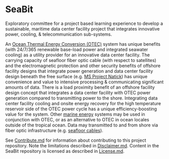 # SeaBit
Exploratory committee for a project based learning experience to develop a sustainable, maritime data center facility project that integrates innovative power, cooling, & telecommunication sub-systems.

An [Ocean Thermal Energy Conversion (OTEC)](https://en.wikipedia.org/wiki/Ocean_thermal_energy_conversion) system has unique benefits (with 24/7/365 renewable base-load power and integrated seawater cooling) as a utility provider for an innovative data center facility.  The carrying capacity of seafloor fiber optic cable (with respect to satellites) and the electromagnetic protection and other security benefits of offshore facility designs that integrate power generation and data center facility design beneath the free surface (e.g. [MS Project Natick](http://natick.research.microsoft.com/)) has unique convenience and value to intensive processing & communicating significant amounts of data.  There is a load proximity benefit of an offshore facility design concept that integrates a data center facility with OTEC power generation compared to transmitting power to the shore.  Integrating data center facility cooling and onsite energy recovery for the high temperature reservoir side of the OTEC power cycle has a unique efficiency-boosting value for the system. Other [marine energy](https://en.wikipedia.org/wiki/Marine_energy) systems may be used in conjunction with OTEC, or as an alternative to OTEC in ocean locales outside of the tropical ocean.  Data may transmitted to and from shore via fiber optic infrastructure (e.g. [seafloor cables](http://submarine-cable-map-2016.telegeography.com/)).

See [Contribute.md](https://github.com/BEICBIM/SeaBit/blob/master/Contribute.md) for information about contributing to this project repository.  Note the limitations described in [Disclaimer.md](https://github.com/BEICBIM/SeaBit/blob/master/Disclaimer.md).  Content in the SeaBit repository is licensed as described in [License.md](https://github.com/BEICBIM/SeaBit/blob/master/License.md).
